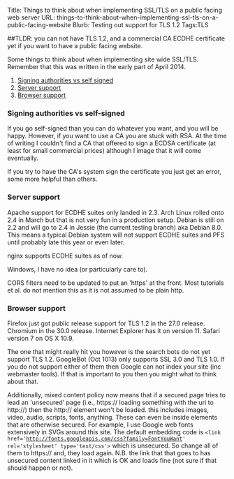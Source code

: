 Title: Things to think about when implementing SSL/TLS on a public facing web server
URL: things-to-think-about-when-implementing-ssl-tls-on-a-public-facing-website
Blurb: Testing out support for TLS 1.2
Tags:TLS

##TLDR: you can not have TLS 1.2, and a commercial CA ECDHE certificate yet if you want to have a public facing website.

Some things to think about when implementing site wide SSL/TLS. Remember that this was written in the early part of April 2014.

1. [Signing authorities vs self signed](#signingauthorities)
2. [Server support](#serversupport)
3. [Browser support](#browsersupport)

<h3 id="signingauthorities">Signing authorities vs self-signed</h3>
If you go self-signed than you can do whatever you want, and you will be happy. However, if you want to use a CA you are stuck with RSA. At the time of writing I couldn't find a CA that offered to sign a ECDSA certificate (at least for small commercial prices) although I image that it will come eventually.

If you try to have the CA's system sign the certificate you just get an error, some more helpful than others.

<h3 id="serversupport">Server support</h3>
Apache support for ECDHE suites only landed in 2.3. Arch Linux rolled onto 2.4 in March but that is not very fun in a production setup. Debian is still on 2.2 and will go to 2.4 in Jessie (the current testing branch) aka Debian 8.0. This means a typical Debian system will not support ECDHE suites and PFS until probably late this year or even later.

nginx supports ECDHE suites as of now.

Windows, I have no idea (or particularly care to).

CORS filters need to be updated to put an 'https' at the front. Most tutorials et al. do not mention this as it is not assumed to be plain http.

<h3 id="browsersupport">Browser support</h3>
Firefox just got public release support for TLS 1.2 in the 27.0 release. Chromium in the 30.0 release. Internet Explorer has it on version 11. Safari version 7 on OS X 10.9.

The one that might really hit you however is the search bots do not yet support TLS 1.2. GoogleBot (Oct 1013) only supports SSL 3.0 and TLS 1.0. If you do not support either of them then Google can not index your site (inc webmaster tools). If that is important to you then you might what to think about that.

Additionally, mixed content policy now means that if a secured page tries to lead an 'unsecured' page (i.e., https:// loading something with the uri to http://) then the http:// element won't be loaded. this includes images, video, audio, scripts, fonts, anything. These can even be inside elements that are otherwise secured. For example, I use Google web fonts extensively in SVGs around this site. The default embedding code is <code>&lt;link href='http://fonts.googleapis.com/css?family=FontYouWant' rel='stylesheet' type='text/css'&gt;</code> which is unsecured. So change all of them to https:// and, they load again. N.B. the link that that goes to has unsecured content linked in it which is OK and loads fine (not sure if that should happen or not).


